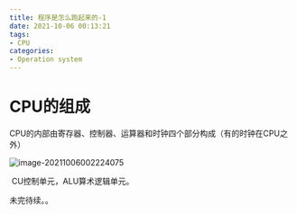 ```yaml
---
title: 程序是怎么跑起来的-1
date: 2021-10-06 00:13:21
tags: 
- CPU
categories:
- Operation system
---
```


# CPU的组成

​		CPU的内部由寄存器、控制器、运算器和时钟四个部分构成（有的时钟在CPU之外）

![image-20211006002224075](https://gitee.com/cd-yang/pic/raw/master/img/202110060022125.png)

​		CU控制单元，ALU算术逻辑单元。



未完待续。。
